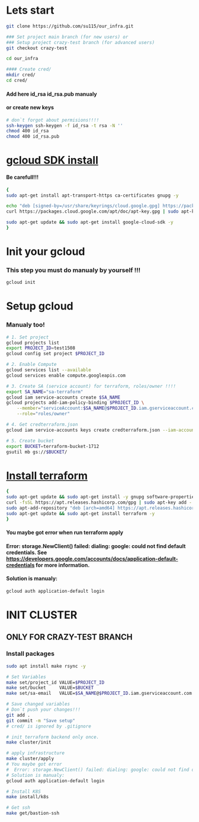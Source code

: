 # Lets start
```sh
git clone https://github.com/su115/our_infra.git

### Set project main branch (for new users) or
### Setup project crazy-test branch (for advanced users)
git checkout crazy-test

cd our_infra

#### Create cred/
mkdir cred/
cd cred/
```
#### Add here id_rsa id_rsa.pub manualy
#### or create new keys 
```sh
# don`t forgot about permisions!!!!
ssh-keygen ssh-keygen -f id_rsa -t rsa -N ''
chmod 400 id_rsa
chmod 400 id_rsa.pub
```
# [gcloud SDK install](https://cloud.google.com/sdk/docs/install)
#### Be carefull!!!
```sh
{
sudo apt-get install apt-transport-https ca-certificates gnupg -y

echo "deb [signed-by=/usr/share/keyrings/cloud.google.gpg] https://packages.cloud.google.com/apt cloud-sdk main" | sudo tee -a /etc/apt/sources.list.d/google-cloud-sdk.list
curl https://packages.cloud.google.com/apt/doc/apt-key.gpg | sudo apt-key --keyring /usr/share/keyrings/cloud.google.gpg add -

sudo apt-get update && sudo apt-get install google-cloud-sdk -y
}
```
# Init your gcloud
### This step you must do manualy by yourself !!!
```sh
gcloud init
```
# Setup gcloud
### Manualy too! 
```sh
# 1. Set project
gcloud projects list
export PROJECT_ID=test1508
gcloud config set project $PROJECT_ID

# 2. Enable Compute
gcloud services list --available
gcloud services enable compute.googleapis.com

# 3. Create SA (service account) for terraform, roles/owner !!!!
export SA_NAME="sa-terraform"
gcloud iam service-accounts create $SA_NAME
gcloud projects add-iam-policy-binding $PROJECT_ID \
    --member="serviceAccount:$SA_NAME@$PROJECT_ID.iam.gserviceaccount.com" \
    --role="roles/owner"

# 4. Get credterraform.json
gcloud iam service-accounts keys create credterraform.json --iam-account=$SA_NAME@$PROJECT_ID.iam.gserviceaccount.com

# 5. Create bucket
export BUCKET=terraform-bucket-1712
gsutil mb gs://$BUCKET/
```
# [Install terraform](https://learn.hashicorp.com/tutorials/terraform/install-cli)
```sh
{
sudo apt-get update && sudo apt-get install -y gnupg software-properties-common curl
curl -fsSL https://apt.releases.hashicorp.com/gpg | sudo apt-key add -
sudo apt-add-repository "deb [arch=amd64] https://apt.releases.hashicorp.com $(lsb_release -cs) main"
sudo apt-get update && sudo apt-get install terraform -y
}
```
#### You maybe got error when run terraform apply
#### Error: storage.NewClient() failed: dialing: google: could not find default credentials. See https://developers.google.com/accounts/docs/application-default-credentials for more information.
#### Solution is manualy:
```sh
gcloud auth application-default login
```
# INIT CLUSTER
## ONLY FOR CRAZY-TEST BRANCH
### Install packages
```sh
sudo apt install make rsync -y

# Set Variables
make set/project_id VALUE=$PROJECT_ID
make set/bucket     VALUE=$BUCKET
make set/sa-email   VALUE=$SA_NAME@$PROJECT_ID.iam.gserviceaccount.com

# Save changed variables
# Don`t push your changes!!!
git add .
git commit -m "Save setup"
# cred/ is ignored by .gitignore

# init terraform backend only once.
make cluster/init

# apply infrastructure
make cluster/apply
# You maybe got error
#  Error: storage.NewClient() failed: dialing: google: could not find default credentials. See https://developers.google.com/accounts/docs/application-default-credentials for more information.
# Solution is manualy:
gcloud auth application-default login

# Install K8S
make install/k8s

# Get ssh
make get/bastion-ssh
```

